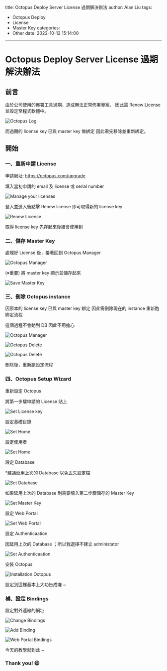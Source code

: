 title: Octopus Deploy Server License 過期解決辦法
author: Alan Liu
tags:
  - Octopus Deploy
  - License
  - Master Key
categories:
  - Other
date: 2022-10-12 15:14:00
---
# Octopus Deploy Server License 過期解決辦法

## 前言

由於公司使用的佈署工具過期，造成無法正常佈署專案。
因此需 Renew License 並設定至程式軟體中。

![Octopus Log](1665543125338.png)

而過期的 license key 已與 master key 做綁定
因此需先移除並重新綁定。

## 開始

### 一、重新申請 License

申請網址: https://octopus.com/upgrade

填入當初申請的 email 及 license 或 serial number

![Manage your licenses](1665545746087.jpg)

登入並進入後點擊 Renew license 即可取得新的 license key

![Renew License](1665545918617.jpg)

取得 license key 先存起來後續會使用到

### 二、儲存 Master Key

處理好 License 後，接著回到 Octopus Manager

![Octopus Manager](1665543125341.jpg)

(※重要) 將 master key 顯示並儲存起來

![Save Master Key](1665543185709.jpg)

### 三、刪除 Octopus instance

因原本的 license key 已與 master key 綁定
因此需刪除現在的 instance 重新跑綁定流程

這個過程不會動到 DB 因此不用擔心

![Octopus Manager](1665543218541.jpg)

![Octopus Delete](1665543218543.jpg)

![Octopus Delete](1665543298211.jpg)

刪除後，重新跑設定流程

### 四、Octopus Setup Wizard

重新設定 Octopus

將第一步驟申請的 License 貼上

![Set License key](1665543472322.jpg)

設定基礎目錄

![Set Home](1665543481232.jpg)

設定使用者

![Set Home](1665543490733.jpg)

設定 Database

*建議延用上次的 Database 以免丟失設定檔

![Set Database](1665543504034.jpg)

如果延用上次的 Database 則需要填入第二步驟儲存的 Master Key

![Set Master Key](1665543540226.jpg)

設定 Web Portal

![Set Web Portal](1665543569752.jpg)

設定 Authenticaation

因延用上次的 Database ；所以我選擇不建立 administator

![Set Authenticaation](1665543590243.jpg)

安裝 Octopus 

![Installation Octopus](1665543601011.jpg)

設定到這裡基本上大功告成囉 ~

### 補、設定 Bindings

設定對外連線的網址

![Change Bindings](1665543692362.jpg)

![Add Binding](1665543749573.jpg)

![Web Portal Bindings](1665543861099.jpg)


今天的教學就到此 ~

### Thank you! :smile: